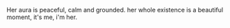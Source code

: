 Her aura is peaceful, calm and grounded. her whole existence is a beautiful moment, it's me, i'm her.
